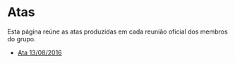 # Atas 

Esta página reúne as atas produzidas em cada reunião oficial dos membros do grupo.

* [Ata 13/08/2016](https://github.com/fga-gpp-mds/2016.2-Time05-SalasFGA/wiki/Ata-de-reuni%C3%A3o:-13-08-2016) 

